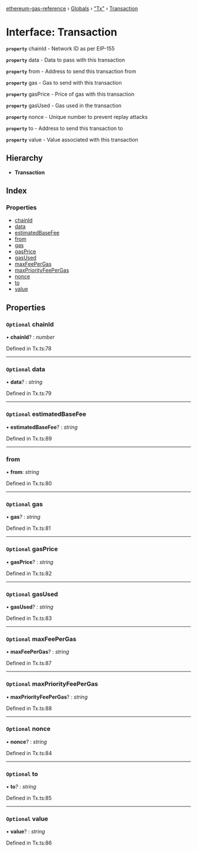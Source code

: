 [ethereum-gas-reference](../README.md) › [Globals](../globals.md) › ["Tx"](../modules/_tx_.md) › [Transaction](_tx_.transaction.md)

# Interface: Transaction

**`property`** chainId - Network ID as per EIP-155

**`property`** data - Data to pass with this transaction

**`property`** from - Address to send this transaction from

**`property`** gas - Gas to send with this transaction

**`property`** gasPrice - Price of gas with this transaction

**`property`** gasUsed -  Gas used in the transaction

**`property`** nonce - Unique number to prevent replay attacks

**`property`** to - Address to send this transaction to

**`property`** value - Value associated with this transaction

## Hierarchy

* **Transaction**

## Index

### Properties

* [chainId](_tx_.transaction.md#optional-chainid)
* [data](_tx_.transaction.md#optional-data)
* [estimatedBaseFee](_tx_.transaction.md#optional-estimatedbasefee)
* [from](_tx_.transaction.md#from)
* [gas](_tx_.transaction.md#optional-gas)
* [gasPrice](_tx_.transaction.md#optional-gasprice)
* [gasUsed](_tx_.transaction.md#optional-gasused)
* [maxFeePerGas](_tx_.transaction.md#optional-maxfeepergas)
* [maxPriorityFeePerGas](_tx_.transaction.md#optional-maxpriorityfeepergas)
* [nonce](_tx_.transaction.md#optional-nonce)
* [to](_tx_.transaction.md#optional-to)
* [value](_tx_.transaction.md#optional-value)

## Properties

### `Optional` chainId

• **chainId**? : *number*

Defined in Tx.ts:78

___

### `Optional` data

• **data**? : *string*

Defined in Tx.ts:79

___

### `Optional` estimatedBaseFee

• **estimatedBaseFee**? : *string*

Defined in Tx.ts:89

___

###  from

• **from**: *string*

Defined in Tx.ts:80

___

### `Optional` gas

• **gas**? : *string*

Defined in Tx.ts:81

___

### `Optional` gasPrice

• **gasPrice**? : *string*

Defined in Tx.ts:82

___

### `Optional` gasUsed

• **gasUsed**? : *string*

Defined in Tx.ts:83

___

### `Optional` maxFeePerGas

• **maxFeePerGas**? : *string*

Defined in Tx.ts:87

___

### `Optional` maxPriorityFeePerGas

• **maxPriorityFeePerGas**? : *string*

Defined in Tx.ts:88

___

### `Optional` nonce

• **nonce**? : *string*

Defined in Tx.ts:84

___

### `Optional` to

• **to**? : *string*

Defined in Tx.ts:85

___

### `Optional` value

• **value**? : *string*

Defined in Tx.ts:86
